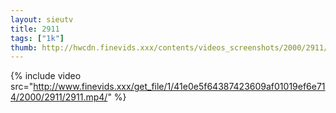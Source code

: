```yaml
--- 
layout: sieutv
title: 2911
tags: ["1k"]
thumb: http://hwcdn.finevids.xxx/contents/videos_screenshots/2000/2911/preview.mp4.jpg
---
```

{% include video src="http://www.finevids.xxx/get_file/1/41e0e5f64387423609af01019ef6e714/2000/2911/2911.mp4/" %} 
